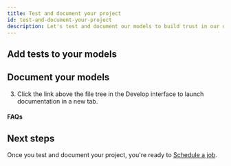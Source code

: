 ```yaml
---
title: Test and document your project
id: test-and-document-your-project
description: Let's test and document our models to build trust in our data.
---
```


## Add tests to your models

<Snippet src="tutorial-add-tests-to-models" />

## Document your models

<Snippet src="tutorial-document-your-models" />

3. Click the link above the file tree in the Develop interface to launch documentation in a new tab.

#### FAQs

<FAQ src="docs/long-descriptions" />
<FAQ src="docs/sharing-documentation" />

## Next steps

Once you test and document your project, you're ready to [Schedule a job](guides/getting-started/building-your-first-project/schedule-a-job).

<Snippet src="tutorial-next-steps-tests" />
